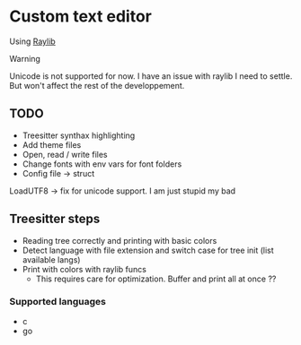 # Custom text editor

Using [Raylib](https://www.raylib.com/)

> [!WARNING]
> Unicode is not supported for now. I have an issue with raylib I need to settle. But won't affect the rest of the developpement. 

## TODO
- Treesitter synthax highlighting
- Add theme files
- Open, read / write files
- Change fonts with env vars for font folders
- Config file -> struct

LoadUTF8 -> fix for unicode support. I am just stupid my bad

## Treesitter steps

- Reading tree correctly and printing with basic colors
- Detect language with file extension and switch case for tree init (list available langs)
- Print with colors with raylib funcs
    - This requires care for optimization. Buffer and print all at once ??

### Supported languages
- c
- go